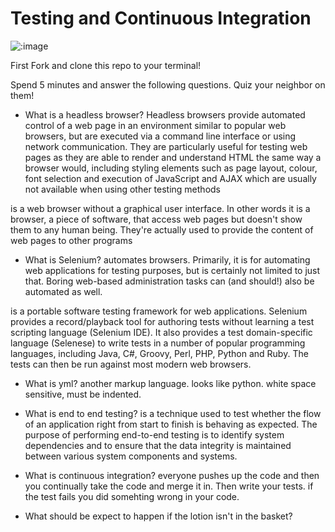 # Testing and Continuous Integration

![:image](http://4.bp.blogspot.com/-MyXQLlk8VGc/U80eH-eo-fI/AAAAAAAAAwI/8Zrx7uZFR4A/s1600/download.jpg)

First Fork and clone this repo to your terminal!

Spend 5 minutes and answer the following questions.
Quiz your neighbor on them!

- What is a headless browser?
Headless browsers provide automated control of a web page in an environment similar to popular web browsers, but are executed via a command line interface or using network communication. They are particularly useful for testing web pages as they are able to render and understand HTML the same way a browser would, including styling elements such as page layout, colour, font selection and execution of JavaScript and AJAX which are usually not available when using other testing methods

is a web browser without a graphical user interface. In other words it is a browser, a piece of software, that access web pages but doesn't show them to any human being. They're actually used to provide the content of web pages to other programs

- What is Selenium?
 automates browsers.
 Primarily, it is for automating web applications for testing purposes, but is certainly not limited to just that. Boring web-based administration tasks can (and should!) also be automated as well.

 is a portable software testing framework for web applications. Selenium provides a record/playback tool for authoring tests without learning a test scripting language (Selenium IDE). It also provides a test domain-specific language (Selenese) to write tests in a number of popular programming languages, including Java, C#, Groovy, Perl, PHP, Python and Ruby. The tests can then be run against most modern web browsers. 

- What is yml?
another markup language.  looks like python.  white space sensitive, must be indented.

- What is end to end testing?
is a technique used to test whether the flow of an application right from start to finish is behaving as expected. The purpose of performing end-to-end testing is to identify system dependencies and to ensure that the data integrity is maintained between various system components and systems.

- What is continuous integration?
everyone pushes up the code and then you continually take the code and merge it in.  Then write your tests. if the test fails you did somehting wrong in your code.

- What should be expect to happen if the lotion isn't in the basket?

